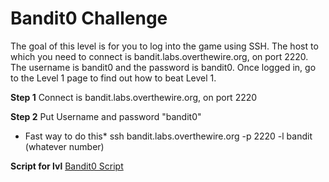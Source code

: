 # Bandit0 Challenge
The goal of this level is for you to log into the game using SSH. The host to which you need to connect is bandit.labs.overthewire.org, on port 2220. The username is bandit0 and the password is bandit0. Once logged in, go to the Level 1 page to find out how to beat Level 1.

**Step 1**
Connect is bandit.labs.overthewire.org, on port 2220 

**Step 2**
Put Username and password "bandit0"

* Fast way to do this*
ssh bandit.labs.overthewire.org -p 2220 -l bandit (whatever number)

**Script for lvl**
[Bandit0 Script]() 

